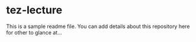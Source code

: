 # tez-lecture

This is a sample readme file.
You can add details about this repository here for other to glance at...
